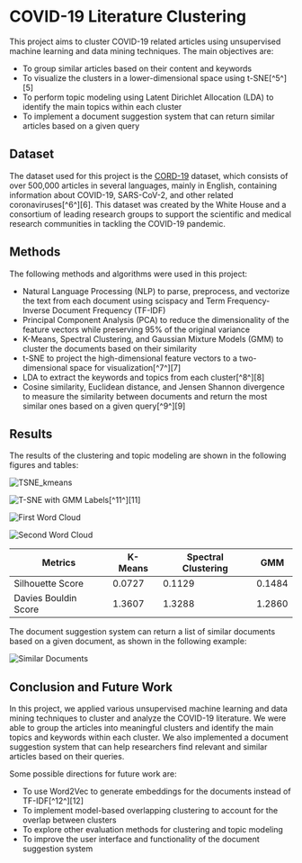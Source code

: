 # COVID-19 Literature Clustering

This project aims to cluster COVID-19 related articles using unsupervised machine learning and data mining techniques. The main objectives are:

- To group similar articles based on their content and keywords
- To visualize the clusters in a lower-dimensional space using t-SNE[^5^][5]
- To perform topic modeling using Latent Dirichlet Allocation (LDA) to identify the main topics within each cluster
- To implement a document suggestion system that can return similar articles based on a given query

## Dataset

The dataset used for this project is the [CORD-19](https://www.kaggle.com/allen-institute-for-ai/CORD-19-research-challenge) dataset, which consists of over 500,000 articles in several languages, mainly in English, containing information about COVID-19, SARS-CoV-2, and other related coronaviruses[^6^][6]. This dataset was created by the White House and a consortium of leading research groups to support the scientific and medical research communities in tackling the COVID-19 pandemic.

## Methods

The following methods and algorithms were used in this project:

- Natural Language Processing (NLP) to parse, preprocess, and vectorize the text from each document using scispacy and Term Frequency-Inverse Document Frequency (TF-IDF)
- Principal Component Analysis (PCA) to reduce the dimensionality of the feature vectors while preserving 95% of the original variance
- K-Means, Spectral Clustering, and Gaussian Mixture Models (GMM) to cluster the documents based on their similarity
- t-SNE to project the high-dimensional feature vectors to a two-dimensional space for visualization[^7^][7]
- LDA to extract the keywords and topics from each cluster[^8^][8]
- Cosine similarity, Euclidean distance, and Jensen Shannon divergence to measure the similarity between documents and return the most similar ones based on a given query[^9^][9]

## Results

The results of the clustering and topic modeling are shown in the following figures and tables:

![TSNE_kmeans](https://github.com/pareekshitreddy/COVID-19-Literature-Clustering/assets/91700444/106e04f4-7735-4769-8f98-a92775375b6f)

![T-SNE with GMM Labels](tsne_gmm.png)[^11^][11]

![First Word Cloud](wordcloud1.png)

![Second Word Cloud](wordcloud2.png)

| Metrics | K-Means | Spectral Clustering | GMM |
|---------|---------|---------------------|-----|
| Silhouette Score | 0.0727 | 0.1129 | 0.1484 |[^1^][1][^2^][2][^3^][3]
| Davies Bouldin Score | 1.3607 | 1.3288 | 1.2860 |

The document suggestion system can return a list of similar documents based on a given document, as shown in the following example:

![Similar Documents](similar_docs.png)

## Conclusion and Future Work

In this project, we applied various unsupervised machine learning and data mining techniques to cluster and analyze the COVID-19 literature. We were able to group the articles into meaningful clusters and identify the main topics and keywords within each cluster. We also implemented a document suggestion system that can help researchers find relevant and similar articles based on their queries.

Some possible directions for future work are:

- To use Word2Vec to generate embeddings for the documents instead of TF-IDF[^12^][12]
- To implement model-based overlapping clustering to account for the overlap between clusters
- To explore other evaluation methods for clustering and topic modeling
- To improve the user interface and functionality of the document suggestion system
